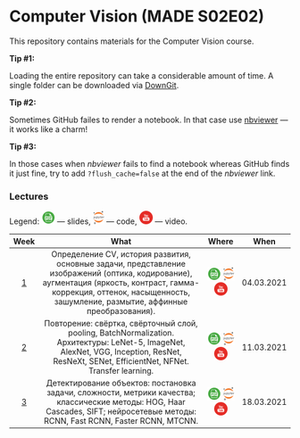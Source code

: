 # Computer Vision (MADE S02E02)
This repository contains materials for the Computer Vision course.

**Tip #1:**

Loading the entire repository can take a considerable amount of time. A single folder can be downloaded via [DownGit](https://downgit.github.io/).

**Tip #2:**

Sometimes GitHub failes to render a notebook. In that case use [nbviewer](https://nbviewer.jupyter.org/) — it works like a charm!

**Tip #3:**

In those cases when *nbviewer* fails to find a notebook whereas GitHub finds it just fine, try to add `?flush_cache=false` at the end of the *nbviewer* link.

### Lectures

Legend: ![](https://github.com/Illumaria/made-deep-learning/blob/master/icons/pdf.png) — slides, ![](https://github.com/Illumaria/made-deep-learning/blob/master/icons/jupyter.png) — code, ![](https://github.com/Illumaria/made-deep-learning/blob/master/icons/youtube.png) — video.

Week | What | Where | When
:--: | :--: | :---: | :--:
[1](https://data.mail.ru/curriculum/program/lesson/16106/) | Определение CV, история развития, основные задачи, представление изображений (оптика, кодирование), аугментация (яркость, контраст, гамма-коррекция, оттенок, насыщенность, зашумление, размытие, аффинные преобразования). | [![](https://github.com/Illumaria/made-deep-learning/blob/master/icons/pdf.png)](https://github.com/Illumaria/made-computer-vision/blob/master/01-intro-augmentation/01_intro_augmentation.pdf) [![](https://github.com/Illumaria/made-deep-learning/blob/master/icons/jupyter.png)](https://nbviewer.jupyter.org/github/Illumaria/made-computer-vision/blob/master/01-intro-augmentation/01_intro_augmentation.ipynb) [![](https://github.com/Illumaria/made-deep-learning/blob/master/icons/youtube.png)](https://youtu.be/zzeydhLW3z8) | 04.03.2021
[2](https://data.mail.ru/curriculum/program/lesson/16108/) | Повторение: свёртка, свёрточный слой, pooling, BatchNormalization. Архитектуры: LeNet-5, ImageNet, AlexNet, VGG, Inception, ResNet, ResNeXt, SENet, EfficientNet, NFNet. Transfer learning. | [![](https://github.com/Illumaria/made-deep-learning/blob/master/icons/pdf.png)](https://github.com/Illumaria/made-computer-vision/blob/master/02-modern-cnn-architectures/02_modern_cnn_architectures.pdf) [![](https://github.com/Illumaria/made-deep-learning/blob/master/icons/jupyter.png)](https://nbviewer.jupyter.org/github/Illumaria/made-computer-vision/blob/master/02-modern-cnn-architectures/02_transfer_learning.ipynb) [![](https://github.com/Illumaria/made-deep-learning/blob/master/icons/youtube.png)](https://youtu.be/IWM6gvQe6uI) | 11.03.2021
[3](https://data.mail.ru/curriculum/program/lesson/16110/) | Детектирование объектов: постановка задачи, сложности, метрики качества; классические методы: HOG, Haar Cascades, SIFT; нейросетевые методы: RCNN, Fast RCNN, Faster RCNN, MTCNN. | [![](https://github.com/Illumaria/made-deep-learning/blob/master/icons/pdf.png)](https://github.com/Illumaria/made-computer-vision/blob/master/03-detection-rcnn-mtcnn/03_detection_rcnn_mtcnn.pdf) [![](https://github.com/Illumaria/made-deep-learning/blob/master/icons/jupyter.png)](https://nbviewer.jupyter.org/github/Illumaria/made-computer-vision/blob/master/03-detection-rcnn-mtcnn/03_object_detection.ipynb?flush_cache=false) [![](https://github.com/Illumaria/made-deep-learning/blob/master/icons/youtube.png)](https://youtu.be/gAuCpVPBuVY) | 18.03.2021